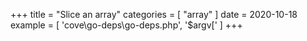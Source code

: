 +++
title = "Slice an array"
categories = [ "array" ]
date = 2020-10-18
example = [
   'cove\go-deps\go-deps.php', '$argv['
]
+++
